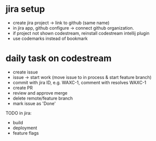# jira setup

- create jira project -> link to github (same name)
- in jira app, github configure -> connect github organization.
- if project not shown codestream, reinstall codestream intellij plugin
- use codemarks instead of bookmark

# daily task on codestream
- create issue 
- issue -> start work (move issue to in process & start feature branch)
- commit with jira ID, e.g. WAXC-1, comment with resolves WAXC-1
- create PR
- review and approve merge
- delete remote/feature branch 
- mark issue as 'Done'

TODO in jira:
- build
- deployment
- feature flags